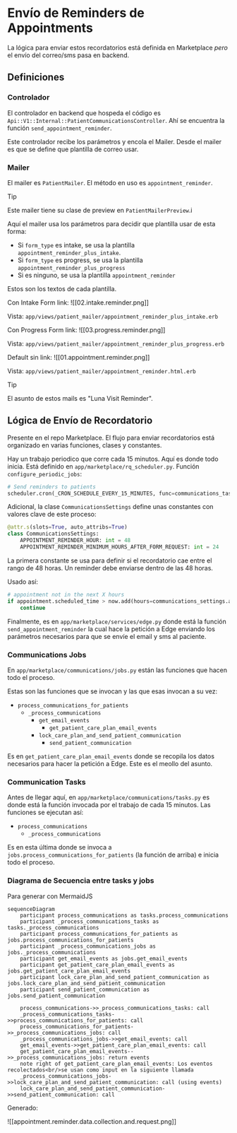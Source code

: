 # Envío de Reminders de Appointments

La lógica para enviar estos recordatorios está definida en Marketplace _pero_ el envío del correo/sms pasa en backend.

## Definiciones

### Controlador

El controlador en backend que hospeda el código es `Api::V1::Internal::PatientCommunicationsController`. Ahí se encuentra la función `send_appointment_reminder`.

Este controlador recibe los parámetros y encola el Mailer. Desde el mailer es que se define que plantilla de correo usar.

### Mailer

El mailer es `PatientMailer`. El método en uso es `appointment_reminder`.

> [!Tip]
> Este mailer tiene su clase de preview en `PatientMailerPreview`.i

Aquí el mailer usa los parámetros para decidir que plantilla usar de esta forma:

- Si `form_type` es intake, se usa la plantilla `appointment_reminder_plus_intake`.
- Si `form_type` es progress, se usa la plantilla `appointment_reminder_plus_progress`
- Si es ninguno, se usa la plantilla `appointment_reminder`

Estos son los textos de cada plantilla.

Con Intake Form link:
![[02.intake.reminder.png]]

Vista: `app/views/patient_mailer/appointment_reminder_plus_intake.erb`

Con Progress Form link:
![[03.progress.reminder.png]]

Vista: `app/views/patient_mailer/appointment_reminder_plus_progress.erb`

Default sin link:
![[01.appointment.reminder.png]]

Vista: `app/views/patient_mailer/appointment_reminder.html.erb`

> [!Tip]
> El asunto de estos mails es "Luna Visit Reminder".

## Lógica de Envío de Recordatorio

Presente en el repo Marketplace. El flujo para enviar recordatorios está organizado en varias funciones, clases y constantes.

Hay un trabajo periodico que corre cada 15 minutos. Aquí es donde todo inicia. Está definido en `app/marketplace/rq_scheduler.py`. Función `configure_periodic_jobs`:
```python
# Send reminders to patients
scheduler.cron(_CRON_SCHEDULE_EVERY_15_MINUTES, func=communications_tasks.process_communications, use_local_timezone=True, timeout=850)
```

Adicional, la clase `CommunicationsSettings` define unas constantes con valores clave de este proceso:
```python
@attr.s(slots=True, auto_attribs=True)
class CommunicationsSettings:
    APPOINTMENT_REMINDER_HOUR: int = 48
    APPOINTMENT_REMINDER_MINIMUM_HOURS_AFTER_FORM_REQUEST: int = 24
```

La primera constante se usa para definir si el recordatorio cae entre el rango de 48 horas. Un reminder debe enviarse dentro de las 48 horas.

Usado así:
```python
# appointment not in the next X hours
if appointment.scheduled_time > now.add(hours=communications_settings.appointment_reminder_hour):
    continue
```

Finalmente, es en `app/marketplace/services/edge.py` donde está la función `send_appointment_reminder` la cual hace la petición a Edge enviando los parámetros necesarios para que se envíe el email y sms al paciente.

### Communications Jobs

En `app/marketplace/communications/jobs.py` están las funciones que hacen todo el proceso.

Estas son las funciones que se invocan y las que esas invocan a su vez:
- `process_communications_for_patients`
	- `_process_communications`
		- `get_email_events`
			- `get_patient_care_plan_email_events`
		- `lock_care_plan_and_send_patient_communication`
			- `send_patient_communication`

Es en `get_patient_care_plan_email_events` donde se recopila los datos necesarios para hacer la petición a Edge. Este es el meollo del asunto.

### Communication Tasks

Antes de llegar aquí, en `app/marketplace/communications/tasks.py` es donde está la función invocada por el trabajo de cada 15 minutos. Las funciones se ejecutan así:

- `process_communications`
	- `_process_communications`

Es en esta última donde se invoca a `jobs.process_communications_for_patients` (la función de arriba) e inicia todo el proceso.

### Diagrama de Secuencia entre tasks y jobs

Para generar con MermaidJS

```
sequenceDiagram
    participant process_communications as tasks.process_communications
    participant _process_communications_tasks as tasks._process_communications
    participant process_communications_for_patients as jobs.process_communications_for_patients
    participant _process_communications_jobs as jobs._process_communications
    participant get_email_events as jobs.get_email_events
    participant get_patient_care_plan_email_events as jobs.get_patient_care_plan_email_events
    participant lock_care_plan_and_send_patient_communication as jobs.lock_care_plan_and_send_patient_communication
    participant send_patient_communication as jobs.send_patient_communication

    process_communications->>_process_communications_tasks: call
    _process_communications_tasks->>process_communications_for_patients: call
    process_communications_for_patients->>_process_communications_jobs: call
    _process_communications_jobs->>get_email_events: call
    get_email_events->>get_patient_care_plan_email_events: call
    get_patient_care_plan_email_events-->>_process_communications_jobs: return events
    note right of get_patient_care_plan_email_events: Los eventos recolectados<br/>se usan como input en la siguiente llamada
    _process_communications_jobs->>lock_care_plan_and_send_patient_communication: call (using events)
    lock_care_plan_and_send_patient_communication->>send_patient_communication: call
```

Generado:

![[appointment.reminder.data.collection.and.request.png]]